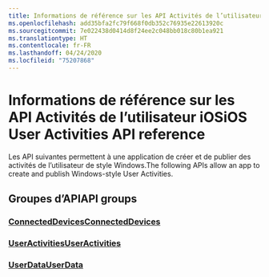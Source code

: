 ```yaml
---
title: Informations de référence sur les API Activités de l’utilisateur iOS
ms.openlocfilehash: add35bfa2fc79f668f0db352c76935e22613920c
ms.sourcegitcommit: 7e022438d0414d8f24ee2c048bb018c80b1ea921
ms.translationtype: HT
ms.contentlocale: fr-FR
ms.lasthandoff: 04/24/2020
ms.locfileid: "75207868"
---
```

# <a name="ios-user-activities-api-reference"></a><span data-ttu-id="064fd-102">Informations de référence sur les API Activités de l’utilisateur iOS</span><span class="sxs-lookup"><span data-stu-id="064fd-102">iOS User Activities API reference</span></span>

<span data-ttu-id="064fd-103">Les API suivantes permettent à une application de créer et de publier des activités de l’utilisateur de style Windows.</span><span class="sxs-lookup"><span data-stu-id="064fd-103">The following APIs allow an app to create and publish Windows-style User Activities.</span></span>

## <a name="api-groups"></a><span data-ttu-id="064fd-104">Groupes d’API</span><span class="sxs-lookup"><span data-stu-id="064fd-104">API groups</span></span>

### <a name="connecteddevices"></a>[<span data-ttu-id="064fd-105">ConnectedDevices</span><span class="sxs-lookup"><span data-stu-id="064fd-105">ConnectedDevices</span></span>](../objectivec-api/connecteddevices/index.md)
### <a name="useractivities"></a>[<span data-ttu-id="064fd-106">UserActivities</span><span class="sxs-lookup"><span data-stu-id="064fd-106">UserActivities</span></span>](../objectivec-api/userdata.useractivities/index.md)
### <a name="userdata"></a>[<span data-ttu-id="064fd-107">UserData</span><span class="sxs-lookup"><span data-stu-id="064fd-107">UserData</span></span>](../objectivec-api/userdata/index.md)